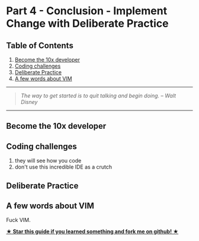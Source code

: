 # Part 4 - Conclusion - Implement Change with Deliberate Practice

## Table of Contents

1.  [Become the 10x developer](#become-the-10x-developer)
1.  [Coding challenges](#coding-challenges)
1.  [Deliberate Practice](#deliberate-practice)
1.  [A few words about VIM](#a-few-words-about-vim)

---

> _The way to get started is to quit talking and begin doing. – Walt Disney_

---

## Become the 10x developer

## Coding challenges

1. they will see how you code
1. don't use this incredible IDE as a crutch

## Deliberate Practice

## A few words about VIM

Fuck VIM.

[**★ Star this guide if you learned something and fork me on github! ★**](https://github.com/nvincenthill/streamlineyourworkflow/)

